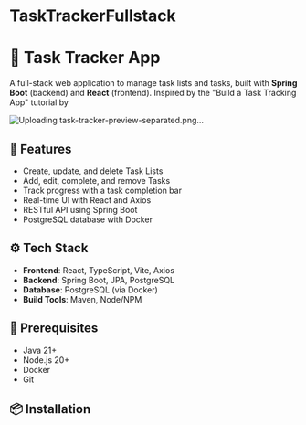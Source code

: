 # TaskTrackerFullstack

# 📝 Task Tracker App

A full-stack web application to manage task lists and tasks, built with **Spring Boot** (backend) and **React** (frontend). Inspired by the "Build a Task Tracking App" tutorial by 




![Uploading task-tracker-preview-separated.png…]()

## 🚀 Features

- Create, update, and delete Task Lists
- Add, edit, complete, and remove Tasks
- Track progress with a task completion bar
- Real-time UI with React and Axios
- RESTful API using Spring Boot
- PostgreSQL database with Docker

## ⚙️ Tech Stack

- **Frontend**: React, TypeScript, Vite, Axios
- **Backend**: Spring Boot, JPA, PostgreSQL
- **Database**: PostgreSQL (via Docker)
- **Build Tools**: Maven, Node/NPM

## 🧰 Prerequisites

- Java 21+
- Node.js 20+
- Docker
- Git

## 📦 Installation


